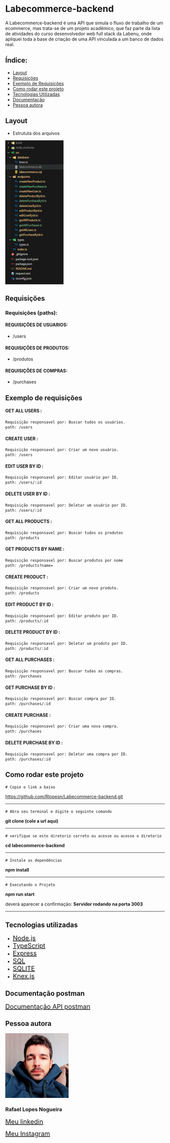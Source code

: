 # Labecommerce-backend

A Labecommerce-backend é uma API que simula o fluxo de trabalho de um ecommerce, mas trata-se de um projeto acadêmico, que faz parte da lista de atividades do curso desenvolvedor web full stack da Labenu, onde apliquei toda a base de criação de uma API vinculada a um banco de dados real.


## Índice:
- <a href="#-layout">Layout</a>
- <a href="#-requisições"> Requisições</a>
- <a href="#-exemplo-de-requisições">Exemplo de Requisições</a>
- <a href="#-como-rodar-este-projeto">Como rodar este projeto</a>
- <a href="#-tecnologias-utilizadas">Tecnologias Utilizadas</a>
- <a href="#-documentação">Documentação</a>
- <a href="#-pessoa-autora">Pessoa autora</a>


## Layout

- Estrututa dos arquivos

![Layout](./src/assets/layout.png)

## Requisições

### Requisições (paths):

#### REQUISIÇÔES DE USUARIOS:

- /users

#### REQUISIÇÔES DE PRODUTOS:

- /produtos

#### REQUISIÇÔES DE COMPRAS:

- /purchases

## Exemplo de requisições

#### GET ALL USERS :
    
    Requisição responsavel por: Buscar tudos os usuários.
    path: /users

#### CREATE USER :

    Requisição responsavel por: Criar um novo usuário.
    path: /users

#### EDIT USER BY ID :

    Requisição responsavel por: Editar usuário por ID.
    path: /users/:id

#### DELETE USER BY ID :

    Requisição responsavel por: Deletar um usuário por ID.
    path: /users/:id

#### GET ALL PRODUCTS :
    Requisição responsavel por: Buscar tudos os produtos
    path: /products

#### GET PRODUCTS BY NAME :

    Requisição responsavel por: Buscar produtos por nome
    path: /products?name=

#### CREATE PRODUCT :

    Requisição responsavel por: Criar um novo produto.
    path: /products

#### EDIT PRODUCT BY ID :

    Requisição responsavel por: Editar produto por ID.
    path: /products/:id

#### DELETE PRODUCT BY ID :

    Requisição responsavel por: Deletar um produto por ID.
    path: /products/:id

#### GET ALL PURCHASES :
    
    Requisição responsavel por: Buscar tudas as compras.
    path: /purchases

#### GET PURCHASE BY ID :
    
    Requisição responsavel por: Buscar compra por ID.
    path: /purchases/:id

#### CREATE PURCHASE :

    Requisição responsavel por: Criar uma nova compra.
    path: /purchases

#### DELETE PURCHASE BY ID :

    Requisição responsavel por: Deletar uma compra por ID.
    path: /purchases/:id

## Como rodar este projeto

``# Copie o link a baixo``

https://github.com/Rlopesn/Labecommerce-backend.git
***

``# Abra seu terminal e digite o seguinte comando``

**git clone (cole a url aqui)**
***

``# verifique se esto diretorio correto ou acesse ou acesse o diretorio``

**cd labecommerce-backend**
***

``# Instale as dependências``

**npm install**
***

``# Executando o Projeto``

**npm run start**

deverá aparecer a confirmação: **Servidor rodando na porta 3003**

***

## Tecnologias utilizadas

- <a style="font-size: 20px" href="https://nodejs.org/en">Node.js</a>
- <a style="font-size: 20px" href="https://www.typescriptlang.org/">TypeScript</a>
- <a style="font-size: 20px" href="https://expressjs.com/pt-br/">Express</a>
- <a style="font-size: 20px" href="https://learn.microsoft.com/pt-br/sql/?view=sql-server-ver16">SQL</a>
- <a style="font-size: 20px" href="https://www.sqlite.org/docs.html">SQLITE</a>
- <a style="font-size: 20px" href="https://knexjs.org/guide/">Knex.js</a>

## Documentação postman

<a style="font-size: 20px" href="https://documenter.getpostman.com/view/26592621/2s93z3ekEo">Documentação API postman</a>

## Pessoa autora

<img style="width:200px" src="./src/assets/PessoaAutora.png" alt="Rafael, pessoa autora">

### Rafael Lopes Nogueira

<a style="font-size: 20px" href="https://www.linkedin.com/in/rafaellopesn/"> Meu linkedin</a>

<a style="font-size: 20px" href="https://www.instagram.com/rlopesn_/"> Meu Instagram</a>